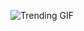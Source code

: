 
<!-- GIF_SECTION -->
![Trending GIF](https://media2.giphy.com/media/v1.Y2lkPThiYjIxNzcyNjNiN3ViZDIwZ3lybWxidHFjNTh5cG1heGcwbTZ4eGhlZjc4MGM0cCZlcD12MV9naWZzX3NlYXJjaCZjdD1n/xT9IgzoKnwFNmISR8I/giphy.gif)
<!-- END_GIF_SECTION -->
